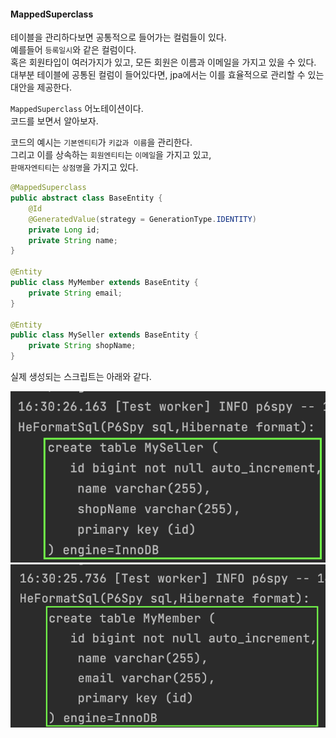 #### MappedSuperclass
테이블을 관리하다보면 공통적으로 들어가는 컬럼들이 있다.  
예를들어 `등록일시`와 같은 컬럼이다.  
혹은 회원타입이 여러가지가 있고, 모든 회원은 이름과 이메일을 가지고 있을 수 있다.  
대부분 테이블에 공통된 컬럼이 들어있다면, jpa에서는 이를 효율적으로 관리할 수 있는 대안을 제공한다.

`MappedSuperclass` 어노테이션이다.  
코드를 보면서 알아보자.

코드의 예시는 `기본엔티티`가 `키값과 이름`을 관리한다.  
그리고 이를 상속하는 `회원엔티티`는 `이메일`을 가지고 있고,  
`판매자엔티티`는 `상점명`을 가지고 있다.

~~~java
@MappedSuperclass
public abstract class BaseEntity {
    @Id
    @GeneratedValue(strategy = GenerationType.IDENTITY)
    private Long id;
    private String name;
}

@Entity
public class MyMember extends BaseEntity {
    private String email;
}

@Entity
public class MySeller extends BaseEntity {
    private String shopName;
}
~~~

실제 생성되는 스크립트는 아래와 같다.  

![mapped-super-class-1](img/mapped-super-class-1.png)
![mapped-super-class-2](img/mapped-super-class-2.png)
